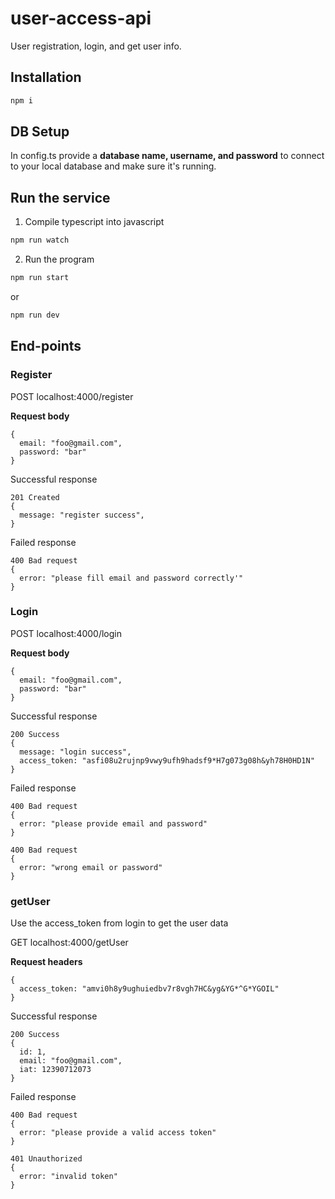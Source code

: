 # user-access-api
User registration, login, and get user info.

## Installation
```bash
npm i
```

## DB Setup
In config.ts provide a **database name, username, and password** to connect to your local database and make sure it's running. 

## Run the service 
1. Compile typescript into javascript
```bash
npm run watch
```

2. Run the program
```bash
npm run start
```
or 
```bash
npm run dev
```

## End-points
### Register
POST localhost:4000/register

**Request body**
```
{
  email: "foo@gmail.com",
  password: "bar"
}
```

Successful response
```
201 Created
{
  message: "register success",
}
```

Failed response
```
400 Bad request
{
  error: "please fill email and password correctly'" 
}
```

### Login
POST localhost:4000/login

**Request body**
```
{
  email: "foo@gmail.com",
  password: "bar"
}
```

Successful response
```
200 Success
{
  message: "login success",
  access_token: "asfi08u2rujnp9vwy9ufh9hadsf9*H7g073g08h&yh78H0HD1N"
}
```

Failed response
```
400 Bad request
{
  error: "please provide email and password" 
}

400 Bad request
{
  error: "wrong email or password" 
}
```

### getUser
Use the access_token from login to get the user data

GET localhost:4000/getUser

**Request headers**
```
{
  access_token: "amvi0h8y9ughuiedbv7r8vgh7HC&yg&YG*^G*YGOIL"
}
```

Successful response
```
200 Success
{
  id: 1,
  email: "foo@gmail.com",
  iat: 12390712073
}
```

Failed response
```
400 Bad request
{
  error: "please provide a valid access token" 
}

401 Unauthorized
{
  error: "invalid token" 
}
```